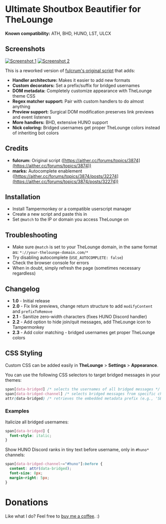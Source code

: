 # Ultimate Shoutbox Beautifier for TheLounge

**Known compatibility:** ATH, BHD, HUNO, LST, ULCX

## Screenshots

[![Screenshot 1](https://i.badkitty.zone/4YV6xk.png)](https://i.badkitty.zone/4YV6xk.png)
[![Screenshot 2](https://i.badkitty.zone/T3mnBU.png)](https://i.badkitty.zone/T3mnBU.png)

This is a reworked version of [fulcrum's original script](https://paste.passtheheadphones.me/?ce929e1387e5bbdf#2bXLMKYHNXZu4tSdE2YkGnQvpwVA43LM3TCu7jxqEhD3) that adds:

- **Handler architecture:** Makes it easier to add new formats
- **Custom decorators:** Set a prefix/suffix for bridged usernames
- **DOM metadata:** Completely customize appearance with TheLounge theme CSS
- **Regex matcher support:** Pair with custom handlers to do almost anything
- **Preview support:** Surgical DOM modification preserves link previews and event listeners
- **More handlers:** BHD, extensive HUNO support
- **Nick coloring:** Bridged usernames get proper TheLounge colors instead of inheriting bot colors

## Credits

- **fulcrum:** Original script ([https://aither.cc/forums/topics/3874](https://aither.cc/forums/topics/3874))
- **marks:** Autocomplete enablement ([https://aither.cc/forums/topics/3874/posts/32274](https://aither.cc/forums/topics/3874/posts/32274))

## Installation

- Install Tampermonkey or a compatible userscript manager
- Create a new script and paste this in
- Set `@match` to the IP or domain you access TheLounge on

## Troubleshooting

- Make sure `@match` is set to your TheLounge domain, in the same format as: `*://your-thelounge-domain.com/*`
- Try disabling autocomplete (`USE_AUTOCOMPLETE: false`)
- Check the browser console for errors
- When in doubt, simply refresh the page (sometimes necessary regardless)

## Changelog

- **1.0** - Initial release
- **2.0** - Fix link previews, change return structure to add `modifyContent` and `prefixToRemove`
- **2.1** - Sanitize zero-width characters (fixes HUNO Discord handler)
- **2.2** - Add option to hide join/quit messages, add TheLounge icon to Tampermonkey
- **2.3** - Add color matching - bridged usernames get proper TheLounge colors

## CSS Styling

Custom CSS can be added easily in **TheLounge** > **Settings** > **Appearance**.

You can use the following CSS selectors to target bridged messages in your themes:

```css
span[data-bridged] /* selects the usernames of all bridged messages */
span[data-bridged-channel] /* selects bridged messages from specific channels */
attr(data-bridged) /* retrieves the embedded metadata prefix (e.g., 'SB') */
```

### Examples

Italicize all bridged usernames:

```css
span[data-bridged] { 
  font-style: italic; 
}
```

Show HUNO Discord ranks in tiny text before username, only in `#huno*` channels:

```css
span[data-bridged-channel~="#huno"]:before {
  content: attr(data-bridged);
  font-size: 8px;
  margin-right: 5px;
}
```

# Donations

Like what I do? Feel free to [buy me a coffee](https://buymeacoffee.com/spindrift). :)
